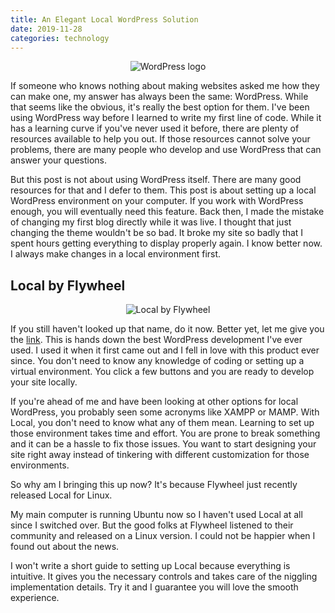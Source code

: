 ```yaml
---
title: An Elegant Local WordPress Solution
date: 2019-11-28
categories: technology
---
```


<p align="center">
  <img src="https://i.imgur.com/cUNYzEK.jpg" alt="WordPress logo">
</p>

If someone who knows nothing about making websites asked me how they can make one, my answer has always been the same: WordPress. While that seems like the obvious, it's really the best option for them. I've been using WordPress way before I learned to write my first line of code. While it has a learning curve if you've never used it before, there are plenty of resources available to help you out. If those resources cannot solve your problems, there are many people who develop and use WordPress that can answer your questions.

<!--more-->

But this post is not about using WordPress itself. There are many good resources for that and I defer to them. This post is about setting up a local WordPress environment on your computer. If you work with WordPress enough, you will eventually need this feature. Back then, I made the mistake of changing my first blog directly while it was live. I thought that just changing the theme wouldn't be so bad. It broke my site so badly that I spent hours getting everything to display properly again. I know better now. I always make changes in a local environment first.

## Local by Flywheel

<p align="center">
  <img src="https://i.imgur.com/EsXtVu9.jpg" alt="Local by Flywheel">
</p>

If you still haven't looked up that name, do it now. Better yet, let me give you the [link](https://localbyflywheel.com/). This is hands down the best WordPress development I've ever used. I used it when it first came out and I fell in love with this product ever since. You don't need to know any knowledge of coding or setting up a virtual environment. You click a few buttons and you are ready to develop your site locally.

If you're ahead of me and have been looking at other options for local WordPress, you probably seen some acronyms like XAMPP or MAMP. With Local, you don't need to know what any of them mean. Learning to set up those environment takes time and effort. You are prone to break something and it can be a hassle to fix those issues. You want to start designing your site right away instead of tinkering with different customization for those environments. 

So why am I bringing this up now? It's because Flywheel just recently released Local for Linux. 

My main computer is running Ubuntu now so I haven't used Local at all since I switched over. But the good folks at Flywheel listened to their community and released on a Linux version. I could not be happier when I found out about the news. 

I won't write a short guide to setting up Local because everything is intuitive. It gives you the necessary controls and takes care of the niggling implementation details. Try it and I guarantee you will love the smooth experience.